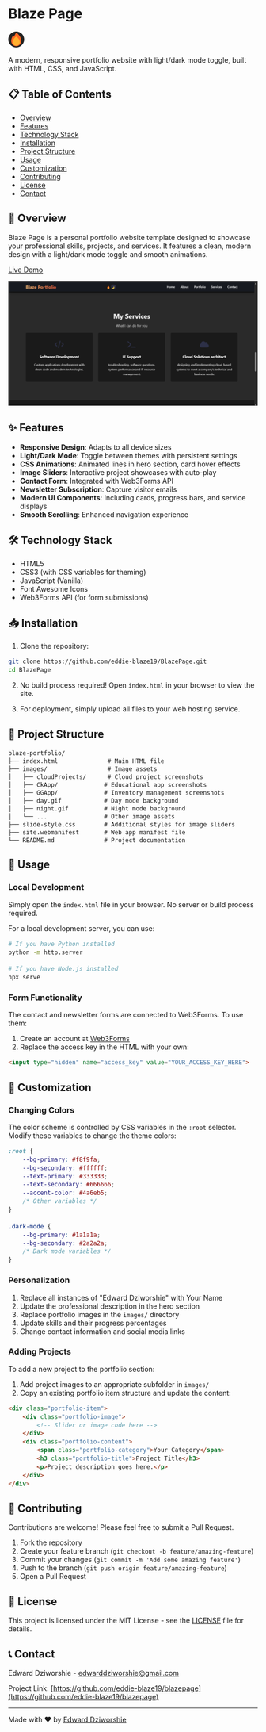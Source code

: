 # Blaze Page 

![Blaze Portfolio Banner](/images/banner.png)

A modern, responsive portfolio website with light/dark mode toggle, built with HTML, CSS, and JavaScript.

## 📋 Table of Contents
- [Overview](#overview)
- [Features](#features)
- [Technology Stack](#technology-stack)
- [Installation](#installation)
- [Project Structure](#project-structure)
- [Usage](#usage)
- [Customization](#customization)
- [Contributing](#contributing)
- [License](#license)
- [Contact](#contact)

## 🌟 Overview

Blaze Page is a personal portfolio website template designed to showcase your professional skills, projects, and services. It features a clean, modern design with a light/dark mode toggle and smooth animations.

[Live Demo](https://blazepage.online/)

![Website Preview](/images/preview.png)

## ✨ Features

- **Responsive Design**: Adapts to all device sizes
- **Light/Dark Mode**: Toggle between themes with persistent settings
- **CSS Animations**: Animated lines in hero section, card hover effects
- **Image Sliders**: Interactive project showcases with auto-play
- **Contact Form**: Integrated with Web3Forms API
- **Newsletter Subscription**: Capture visitor emails
- **Modern UI Components**: Including cards, progress bars, and service displays
- **Smooth Scrolling**: Enhanced navigation experience

## 🛠️ Technology Stack

- HTML5
- CSS3 (with CSS variables for theming)
- JavaScript (Vanilla)
- Font Awesome Icons
- Web3Forms API (for form submissions)

## 📥 Installation

1. Clone the repository:
```bash
git clone https://github.com/eddie-blaze19/BlazePage.git
cd BlazePage
```

2. No build process required! Open `index.html` in your browser to view the site.

3. For deployment, simply upload all files to your web hosting service.

## 📁 Project Structure

```
blaze-portfolio/
├── index.html              # Main HTML file
├── images/                 # Image assets
│   ├── cloudProjects/      # Cloud project screenshots
│   ├── CkApp/             # Educational app screenshots
│   ├── GGApp/             # Inventory management screenshots
│   ├── day.gif            # Day mode background
│   ├── night.gif          # Night mode background
│   └── ...                # Other image assets
├── slide-style.css        # Additional styles for image sliders
├── site.webmanifest       # Web app manifest file
└── README.md              # Project documentation
```

## 🚀 Usage

### Local Development

Simply open the `index.html` file in your browser. No server or build process required.

For a local development server, you can use:

```bash
# If you have Python installed
python -m http.server

# If you have Node.js installed
npx serve
```

### Form Functionality

The contact and newsletter forms are connected to Web3Forms. To use them:

1. Create an account at [Web3Forms](https://web3forms.com/)
2. Replace the access key in the HTML with your own:
```html
<input type="hidden" name="access_key" value="YOUR_ACCESS_KEY_HERE">
```

## 🎨 Customization

### Changing Colors

The color scheme is controlled by CSS variables in the `:root` selector. Modify these variables to change the theme colors:

```css
:root {
    --bg-primary: #f8f9fa;
    --bg-secondary: #ffffff;
    --text-primary: #333333;
    --text-secondary: #666666;
    --accent-color: #4a6eb5;
    /* Other variables */
}

.dark-mode {
    --bg-primary: #1a1a1a;
    --bg-secondary: #2a2a2a;
    /* Dark mode variables */
}
```

### Personalization

1. Replace all instances of "Edward Dziworshie" with Your Name
2. Update the professional description in the hero section
3. Replace portfolio images in the `images/` directory
4. Update skills and their progress percentages
5. Change contact information and social media links

### Adding Projects

To add a new project to the portfolio section:

1. Add project images to an appropriate subfolder in `images/`
2. Copy an existing portfolio item structure and update the content:

```html
<div class="portfolio-item">
    <div class="portfolio-image">
        <!-- Slider or image code here -->
    </div>
    <div class="portfolio-content">
        <span class="portfolio-category">Your Category</span>
        <h3 class="portfolio-title">Project Title</h3>
        <p>Project description goes here.</p>
    </div>
</div>
```

## 👥 Contributing

Contributions are welcome! Please feel free to submit a Pull Request.

1. Fork the repository
2. Create your feature branch (`git checkout -b feature/amazing-feature`)
3. Commit your changes (`git commit -m 'Add some amazing feature'`)
4. Push to the branch (`git push origin feature/amazing-feature`)
5. Open a Pull Request

## 📄 License

This project is licensed under the MIT License - see the [LICENSE](LICENSE) file for details.

## 📞 Contact

Edward Dziworshie - [edwarddziworshie@gmail.com](mailto:edwarddziworshie@gmail.com)

Project Link: [https://github.com/eddie-blaze19/blazepage](https://github.com/eddie-blaze19/blazepage)

---

Made with ❤️ by [Edward Dziworshie](https://blazepage.online)
